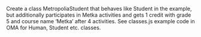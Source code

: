 Create a class MetropoliaStudent that behaves like Student in the example, but additionally participates in Metka activities and gets 1 credit with grade 5 and course name ‘Metka’ after 4 activities. See classes.js example code in OMA for Human, Student etc. classes.